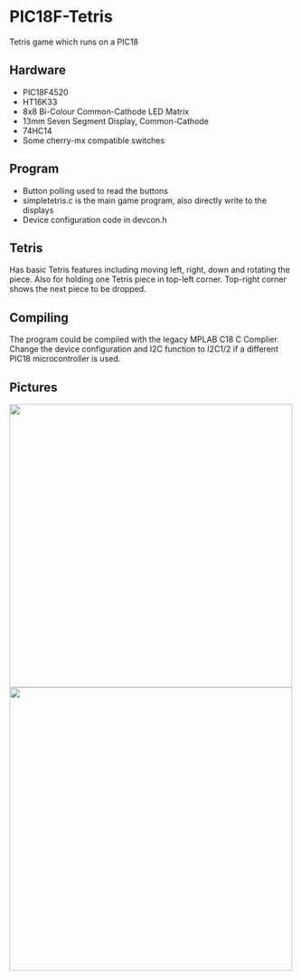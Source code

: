 # PIC18F-Tetris
Tetris game which runs on a PIC18

## Hardware
- PIC18F4520
- HT16K33
- 8x8 Bi-Colour Common-Cathode LED Matrix
- 13mm Seven Segment Display, Common-Cathode
- 74HC14
- Some cherry-mx compatible switches

## Program
- Button polling used to read the buttons
- simpletetris.c is the main game program, also directly write to the displays
- Device configuration code in devcon.h

## Tetris
Has basic Tetris features including moving left, right, down and rotating the piece.
Also for holding one Tetris piece in top-left corner. Top-right corner shows the next piece to be dropped.

## Compiling
The program could be compiled with the legacy MPLAB C18 C Complier. 
Change the device configuration and I2C function to I2C1/2 if a different PIC18 microcontroller is used.

## Pictures
<img src="https://github.com/IsaacHo072/PIC18F-Tetris/blob/main/Pictures/With%20Enclosure.jpg" height="500" />
<img src="https://github.com/IsaacHo072/PIC18F-Tetris/blob/main/Pictures/With%20Enclosure%202.jpg" height="500" />
